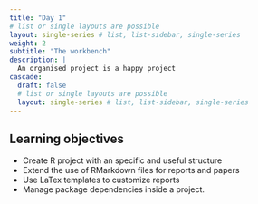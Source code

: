 ```yaml
---
title: "Day 1"
# list or single layouts are possible
layout: single-series # list, list-sidebar, single-series
weight: 2
subtitle: "The workbench"
description: |
  An organised project is a happy project
cascade:
  draft: false
  # list or single layouts are possible
  layout: single-series # list, list-sidebar, single-series
---
```


## Learning objectives

-   Create R project with an specific and useful structure
-   Extend the use of RMarkdown files for reports and papers
-   Use LaTex templates to customize reports
-   Manage package dependencies inside a project.
